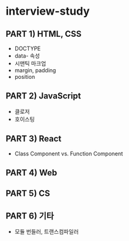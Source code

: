 # interview-study

## PART 1) HTML, CSS
- DOCTYPE
- data- 속성
- 시맨틱 마크업
- margin, padding
- position
## PART 2) JavaScript
- 클로저
- 호이스팅
## PART 3) React
- Class Component vs. Function Component
## PART 4) Web
## PART 5) CS
## PART 6) 기타
- 모듈 번들러, 트랜스컴파일러
